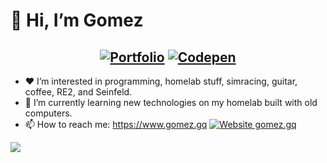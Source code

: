 
# 👋 Hi, I’m __Gomez__

<h2 align="center"> 
  <a href="https://gomez.gq/"><img src="https://img.shields.io/badge/PORTFOLIO-blue?style=for-the-badge&logoColor=white" alt="Portfolio"></a>
  <a href="https://codepen.io/dogpls"><img src="https://img.shields.io/badge/Codepen-000000?style=for-the-badge&logo=codepen&logoColor=white" alt="Codepen"></h2></a>

- ❤️ I’m interested in programming, homelab stuff, simracing, guitar, coffee, RE2, and Seinfeld.
- 🌱 I’m currently learning new technologies on my homelab built with old computers.
- 📫 How to reach me: https://www.gomez.gq [![Website gomez.gq](https://img.shields.io/website-up-down-green-red/http/shields.io.svg)](https://www.gomez.gq)

<a href="https://github.com/dogpls/github-readme-stats">
  <img align="center" src="https://github-readme-stats.vercel.app/api/top-langs/?username=dogpls&layout=compact&theme=blue-green">
</a>
  <!--- dogpls/dogpls is a ✨ special ✨ repository because its `README.md` (this file) appears on your GitHub profile.
You can click the Preview link to take a look at your changes.
--->
